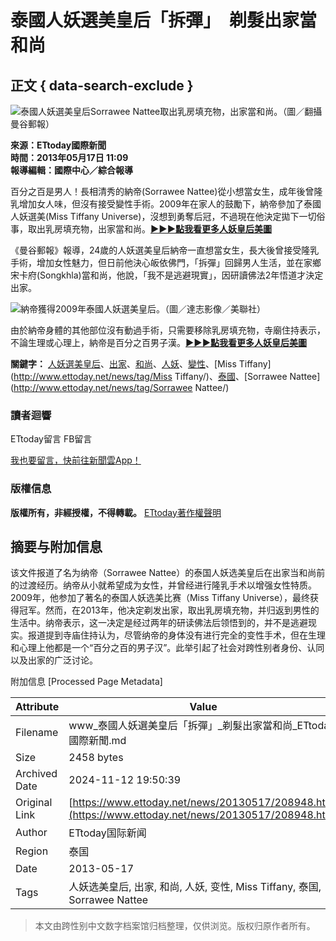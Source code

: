# 泰國人妖選美皇后「拆彈」　剃髮出家當和尚

## 正文 { data-search-exclude }


![泰國人妖選美皇后Sorrawee Nattee取出乳房填充物，出家當和尚。（圖／翻攝[曼谷郵報](http://www.bangkokpost.com/learning/easier-stuff/349892/miss-tiffany-becomes-a-monk)）](https://cdn2.ettoday.net/style/ettoday2017/images/logo_print.jpg)

**來源：ETtoday國際新聞**  
**時間：2013年05月17日 11:09**  
**報導編輯：國際中心／綜合報導**

百分之百是男人！長相清秀的納帝(Sorrawee Nattee)從小想當女生，成年後曾隆乳增加女人味，但沒有接受變性手術。2009年在家人的鼓勵下，納帝參加了泰國人妖選美(Miss Tiffany Universe)，沒想到勇奪后冠，不過現在他決定拋下一切俗事，取出乳房填充物，出家當和尚。[**►►►點我看更多人妖皇后美圖**](http://www.ettoday.net/album/photoview-2-2679-3.htm#photoshow)

《曼谷郵報》報導，24歲的人妖選美皇后納帝一直想當女生，長大後曾接受隆乳手術，增加女性魅力，但日前他決心皈依佛門，「拆彈」回歸男人生活，並在家鄉宋卡府(Songkhla)當和尚，他說，「我不是逃避現實」，因研讀佛法2年悟道才決定出家。

![納帝獲得2009年泰國人妖選美皇后。（圖／達志影像／美聯社）](https://cdn2.ettoday.net/images/307/d307694.jpg)

由於納帝身體的其他部位沒有動過手術，只需要移除乳房填充物，寺廟住持表示，不論生理或心理上，納帝是百分之百男子漢。[**►►►點我看更多人妖皇后美圖**](http://www.ettoday.net/album/photoview-2-2679-4.htm#photoshow)

**關鍵字：** [人妖選美皇后](http://www.ettoday.net/news/tag/人妖選美皇后/)、[出家](http://www.ettoday.net/news/tag/出家/)、[和尚](http://www.ettoday.net/news/tag/和尚/)、[人妖](http://www.ettoday.net/news/tag/人妖/)、[變性](http://www.ettoday.net/news/tag/變性/)、[Miss Tiffany](http://www.ettoday.net/news/tag/Miss Tiffany/)、[泰國](http://www.ettoday.net/news/tag/泰國/)、[Sorrawee Nattee](http://www.ettoday.net/news/tag/Sorrawee Nattee/)

### 讀者迴響

ETtoday留言 FB留言

[我也要留言，快前往新聞雲App！](https://www.ettoday.net/events/ad-source/app/redirect-et-comments.php?news_id=208948)

### 版權信息

**版權所有，非經授權，不得轉載。** [ETtoday著作權聲明](//www.ettoday.net/member/clause_copyright.php)

## 摘要与附加信息

<!-- tcd_abstract -->
该文件报道了名为纳帝（Sorrawee Nattee）的泰国人妖选美皇后在出家当和尚前的过渡经历。纳帝从小就希望成为女性，并曾经进行隆乳手术以增强女性特质。2009年，他参加了著名的泰国人妖选美比赛（Miss Tiffany Universe），最终获得冠军。然而，在2013年，他决定剃发出家，取出乳房填充物，并归返到男性的生活中。纳帝表示，这一决定是经过两年的研读佛法后领悟到的，并不是逃避现实。报道提到寺庙住持认为，尽管纳帝的身体没有进行完全的变性手术，但在生理和心理上他都是一个“百分之百的男子汉”。此举引起了社会对跨性别者身份、认同以及出家的广泛讨论。
<!-- tcd_abstract_end -->

附加信息 [Processed Page Metadata]

| Attribute       | Value                                  |
|-----------------|----------------------------------------|
| Filename        | www_泰國人妖選美皇后「拆彈」_剃髮出家當和尚_ETtoday國際新聞.md                             |
| Size            | 2458 bytes                           |
| Archived Date   | 2024-11-12 19:50:39                             |
| Original Link   | [https://www.ettoday.net/news/20130517/208948.htm](https://www.ettoday.net/news/20130517/208948.htm)                       |
| Author          | ETtoday国际新闻                               |
| Region          | 泰国                               |
| Date            | 2013-05-17                                 |
| Tags            | 人妖选美皇后, 出家, 和尚, 人妖, 变性, Miss Tiffany, 泰国, Sorrawee Nattee                                 |
>
> 本文由跨性别中文数字档案馆归档整理，仅供浏览。版权归原作者所有。
>
